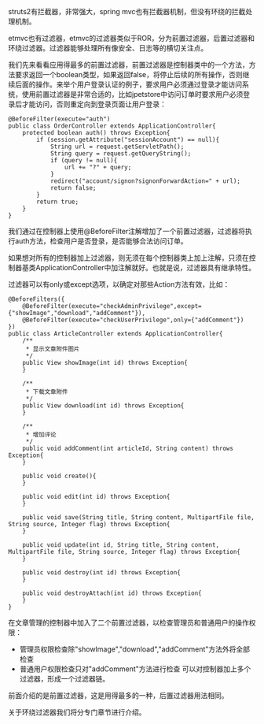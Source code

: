 struts2有拦截器，非常强大，spring mvc也有拦截器机制，但没有环绕的拦截处理机制。

etmvc也有过滤器，etmvc的过滤器类似于ROR，分为前置过滤器，后置过滤器和环绕过滤器。过滤器能够处理所有像安全、日志等的横切关注点。

我们先来看看应用得最多的前置过滤器，前置过滤器是控制器类中的一个方法，方法要求返回一个boolean类型，如果返回false，将停止后续的所有操作，否则继续后面的操作。来举个用户登录认证的例子，要求用户必须通过登录才能访问系统，使用前置过滤器是非常合适的，比如jpetstore中访问订单时要求用户必须登录后才能访问，否则重定向到登录页面让用户登录：

```
@BeforeFilter(execute="auth")
public class OrderController extends ApplicationController{
    protected boolean auth() throws Exception{
        if (session.getAttribute("sessionAccount") == null){
            String url = request.getServletPath();
            String query = request.getQueryString();
            if (query != null){
                url += "?" + query;
            }
            redirect("account/signon?signonForwardAction=" + url);
            return false;
        }
        return true;
    }
}
```

我们通过在控制器上使用@BeforeFilter注解增加了一个前置过滤器，过滤器将执行auth方法，检查用户是否登录，是否能够合法访问订单。

如果想对所有的控制器加上过滤器，则无须在每个控制器类上加上注解，只须在控制器基类ApplicationController中加注解就好。也就是说，过滤器具有继承特性。

过滤器可以有only或except选项，以确定对那些Action方法有效，比如：

```
@BeforeFilters({
    @BeforeFilter(execute="checkAdminPrivilege",except={"showImage","download","addComment"}),
    @BeforeFilter(execute="checkUserPrivilege",only={"addComment"})
})
public class ArticleController extends ApplicationController{
    /**
     * 显示文章附件图片
     */
    public View showImage(int id) throws Exception{
    }

    /**
     * 下载文章附件
     */
    public View download(int id) throws Exception{
    }

    /**
     * 增加评论
     */
    public void addComment(int articleId, String content) throws Exception{
    }
    
    public void create(){
    }

    public void edit(int id) throws Exception{
    }

    public void save(String title, String content, MultipartFile file, String source, Integer flag) throws Exception{
    }

    public void update(int id, String title, String content, MultipartFile file, String source, Integer flag) throws Exception{
    }

    public void destroy(int id) throws Exception{
    }

    public void destroyAttach(int id) throws Exception{
    }
}
```
在文章管理的控制器中加入了二个前置过滤器，以检查管理员和普通用户的操作权限：

  * 管理员权限检查除"showImage","download","addComment"方法外将全部检查
  * 普通用户权限检查只对"addComment"方法进行检查
可以对控制器加上多个过滤器，形成一个过滤器链。

前面介绍的是前置过滤器，这是用得最多的一种，后置过滤器用法相同。

关于环绕过滤器我们将分专门章节进行介绍。
